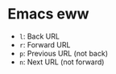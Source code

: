 # Emacs eww

- `l`: Back URL
- `r`: Forward URL
- `p`: Previous URL (not back)
- `n`: Next URL (not forward)
